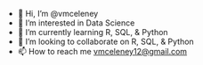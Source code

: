 - 👋 Hi, I’m @vmceleney
- 👀 I’m interested in Data Science
- 🌱 I’m currently learning R, SQL, & Python
- 💞️ I’m looking to collaborate on R, SQL, & Python
- 📫 How to reach me vmceleney12@gmail.com

<!---
vmceleney/vmceleney is a ✨ special ✨ repository because its `README.md` (this file) appears on your GitHub profile.
You can click the Preview link to take a look at your changes.
--->
